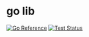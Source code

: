 # go lib
[![Go Reference](https://pkg.go.dev/badge/github.com/whoisnian/glb.svg)](https://pkg.go.dev/github.com/whoisnian/glb)
[![Test Status](https://github.com/whoisnian/glb/actions/workflows/go-test.yaml/badge.svg)](https://github.com/whoisnian/glb/actions/workflows/go-test.yaml)
